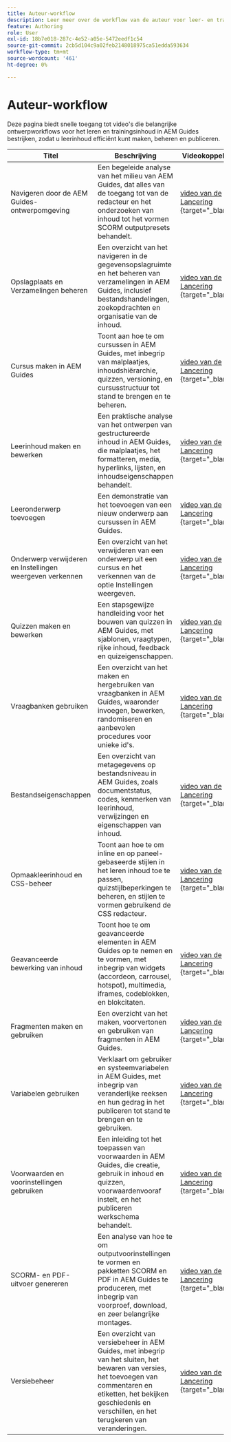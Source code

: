 ```yaml
---
title: Auteur-workflow
description: Leer meer over de workflow van de auteur voor leer- en trainingsinhoud in Experience Manager Guides.
feature: Authoring
role: User
exl-id: 18b7e018-287c-4e52-a05e-5472eedf1c54
source-git-commit: 2cb5d104c9a02feb2148018975ca51edda593634
workflow-type: tm+mt
source-wordcount: '461'
ht-degree: 0%

---
```


# Auteur-workflow

Deze pagina biedt snelle toegang tot video&#39;s die belangrijke ontwerpworkflows voor het leren en trainingsinhoud in AEM Guides bestrijken, zodat u leerinhoud efficiënt kunt maken, beheren en publiceren.

| Titel | Beschrijving | Videokoppeling |
|-------|-------------|------------|
| Navigeren door de AEM Guides-ontwerpomgeving | Een begeleide analyse van het milieu van AEM Guides, dat alles van de toegang tot van de redacteur en het onderzoeken van inhoud tot het vormen SCORM outputpresets behandelt. | [ video van de Lancering ](https://video.tv.adobe.com/v/3469540/aem-guides-learning-content){target="_blank"} |
| Opslagplaats en Verzamelingen beheren | Een overzicht van het navigeren in de gegevensopslagruimte en het beheren van verzamelingen in AEM Guides, inclusief bestandshandelingen, zoekopdrachten en organisatie van de inhoud. | [ video van de Lancering ](https://video.tv.adobe.com/v/3469539/learning-content-aem-guides){target="_blank"} |
| Cursus maken in AEM Guides | Toont aan hoe te om cursussen in AEM Guides, met inbegrip van malplaatjes, inhoudshiërarchie, quizzen, versioning, en cursusstructuur tot stand te brengen en te beheren. | [ video van de Lancering ](https://video.tv.adobe.com/v/3469537/aem-guides-learning-content){target="_blank"} |
| Leerinhoud maken en bewerken | Een praktische analyse van het ontwerpen van gestructureerde inhoud in AEM Guides, die malplaatjes, het formatteren, media, hyperlinks, lijsten, en inhoudseigenschappen behandelt. | [ video van de Lancering ](https://video.tv.adobe.com/v/3469535/learning-content-aem-guides){target="_blank"} |
| Leeronderwerp toevoegen | Een demonstratie van het toevoegen van een nieuw onderwerp aan cursussen in AEM Guides. | [ video van de Lancering ](https://video.tv.adobe.com/v/3475211/learning-content-aem-guides){target="_blank"} |
| Onderwerp verwijderen en Instellingen weergeven verkennen | Een overzicht van het verwijderen van een onderwerp uit een cursus en het verkennen van de optie Instellingen weergeven. | [ video van de Lancering ](https://video.tv.adobe.com/v/3475210/learning-content-aem-guides){target="_blank"} |
| Quizzen maken en bewerken | Een stapsgewijze handleiding voor het bouwen van quizzen in AEM Guides, met sjablonen, vraagtypen, rijke inhoud, feedback en quizeigenschappen. | [ video van de Lancering ](https://video.tv.adobe.com/v/3475209/aem-guides-learning-content){target="_blank"} |
| Vraagbanken gebruiken | Een overzicht van het maken en hergebruiken van vraagbanken in AEM Guides, waaronder invoegen, bewerken, randomiseren en aanbevolen procedures voor unieke id&#39;s. | [ video van de Lancering ](https://video.tv.adobe.com/v/3475212/learning-content-aem-guides){target="_blank"} |
| Bestandseigenschappen | Een overzicht van metagegevens op bestandsniveau in AEM Guides, zoals documentstatus, codes, kenmerken van leerinhoud, verwijzingen en eigenschappen van inhoud. | [ video van de Lancering ](https://video.tv.adobe.com/v/3469538/learning-content-aem-guides){target="_blank"} |
| Opmaakleerinhoud en CSS-beheer | Toont aan hoe te om inline en op paneel-gebaseerde stijlen in het leren inhoud toe te passen, quizstijlbeperkingen te beheren, en stijlen te vormen gebruikend de CSS redacteur. | [ video van de Lancering ](https://video.tv.adobe.com/v/3469533/aem-guides-learning-content){target="_blank"} |
| Geavanceerde bewerking van inhoud | Toont hoe te om geavanceerde elementen in AEM Guides op te nemen en te vormen, met inbegrip van widgets (accordeon, carrousel, hotspot), multimedia, iframes, codeblokken, en blokcitaten. | [ video van de Lancering ](https://video.tv.adobe.com/v/3469531/learning-content-aem-guides){target="_blank"} |
| Fragmenten maken en gebruiken | Een overzicht van het maken, voorvertonen en gebruiken van fragmenten in AEM Guides. | [ video van de Lancering ](https://video.tv.adobe.com/v/3469534/learning-content-aem-guides){target="_blank"} |
| Variabelen gebruiken | Verklaart om gebruiker en systeemvariabelen in AEM Guides, met inbegrip van veranderlijke reeksen en hun gedrag in het publiceren tot stand te brengen en te gebruiken. | [ video van de Lancering ](https://video.tv.adobe.com/v/3469532/aem-guides-learning-content){target="_blank"} |
| Voorwaarden en voorinstellingen gebruiken | Een inleiding tot het toepassen van voorwaarden in AEM Guides, die creatie, gebruik in inhoud en quizzen, voorwaardenvooraf instelt, en het publiceren werkschema behandelt. | [ video van de Lancering ](https://video.tv.adobe.com/v/3469530/learning-content-aem-guides){target="_blank"} |
| SCORM- en PDF-uitvoer genereren | Een analyse van hoe te om outputvoorinstellingen te vormen en pakketten SCORM en PDF in AEM Guides te produceren, met inbegrip van voorproef, download, en zeer belangrijke montages. | [ video van de Lancering ](https://video.tv.adobe.com/v/3469529/aem-guides-learning-content){target="_blank"} |
| Versiebeheer | Een overzicht van versiebeheer in AEM Guides, met inbegrip van het sluiten, het bewaren van versies, het toevoegen van commentaren en etiketten, het bekijken geschiedenis en verschillen, en het terugkeren van veranderingen. | [ video van de Lancering ](https://video.tv.adobe.com/v/3469536/aem-guides-learning-content){target="_blank"} |
